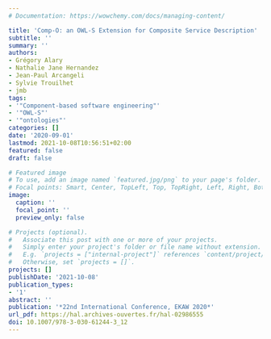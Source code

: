 ```yaml
---
# Documentation: https://wowchemy.com/docs/managing-content/

title: 'Comp-O: an OWL-S Extension for Composite Service Description'
subtitle: ''
summary: ''
authors:
- Grégory Alary
- Nathalie Jane Hernandez
- Jean-Paul Arcangeli
- Sylvie Trouilhet
- jmb 
tags:
- '"Component-based software engineering"'
- '"OWL-S"'
- '"ontologies"'
categories: []
date: '2020-09-01'
lastmod: 2021-10-08T10:56:51+02:00
featured: false
draft: false

# Featured image
# To use, add an image named `featured.jpg/png` to your page's folder.
# Focal points: Smart, Center, TopLeft, Top, TopRight, Left, Right, BottomLeft, Bottom, BottomRight.
image:
  caption: ''
  focal_point: ''
  preview_only: false

# Projects (optional).
#   Associate this post with one or more of your projects.
#   Simply enter your project's folder or file name without extension.
#   E.g. `projects = ["internal-project"]` references `content/project/deep-learning/index.md`.
#   Otherwise, set `projects = []`.
projects: []
publishDate: '2021-10-08'
publication_types:
- '1'
abstract: ''
publication: '*22nd International Conference, EKAW 2020*'
url_pdf: https://hal.archives-ouvertes.fr/hal-02986555
doi: 10.1007/978-3-030-61244-3_12
---
```

